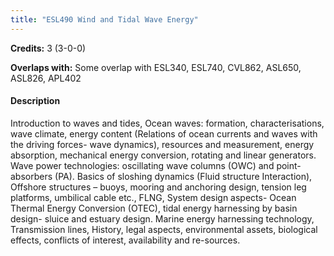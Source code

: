 ```yaml
---
title: "ESL490 Wind and Tidal Wave Energy"
---
```

**Credits:** 3 (3-0-0)

**Overlaps with:** Some overlap with ESL340, ESL740, CVL862, ASL650, ASL826, APL402

#### Description
Introduction to waves and tides, Ocean waves: formation, characterisations, wave climate, energy content (Relations of ocean currents and waves with the driving forces- wave dynamics), resources and measurement, energy absorption, mechanical energy conversion, rotating and linear generators. Wave power technologies: oscillating wave columns (OWC) and point-absorbers (PA). Basics of sloshing dynamics (Fluid structure Interaction), Offshore structures – buoys, mooring and anchoring design, tension leg platforms, umbilical cable etc., FLNG, System design aspects- Ocean Thermal Energy Conversion (OTEC), tidal energy harnessing by basin design- sluice and estuary design. Marine energy harnessing technology, Transmission lines, History, legal aspects, environmental assets, biological effects, conflicts of interest, availability and re-sources.